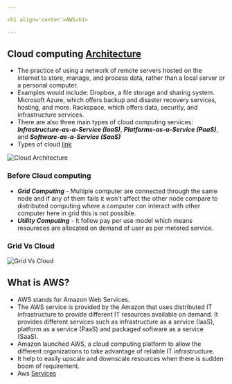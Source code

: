 ```yaml
---

<h1 align='center'>AWS<h1>

---
```


## Cloud computing [Architecture](https://www.geeksforgeeks.org/architecture-of-cloud-computing/)
- The practice of using a network of remote servers hosted on the internet to store, manage, and process data, rather than a local server or a personal computer.
- Examples would include: Dropbox, a file storage and sharing system. Microsoft Azure, which offers backup and disaster recovery services, hosting, and more. Rackspace, which offers data, security, and infrastructure services.
- There are also three main types of cloud computing services: ***Infrastructure-as-a-Service (IaaS)***, ***Platforms-as-a-Service (PaaS)***, and ***Software-as-a-Service (SaaS)***
- Types of cloud [link](https://www.geeksforgeeks.org/types-of-cloud/)

![Cloud Architecture](https://media.geeksforgeeks.org/wp-content/uploads/20210318074917/archcloud2.png)

### Before Cloud computing
- ***Grid Computing*** - Multiple computer are connected through the same node and if any of them fails it won't affect the other node compare to distributed computing where a computer con interact with other computer here in grid this is not possible.
- ***Utility Computing*** - It follow pay per use model which means resoureces are allocated on demand of user as per metered service.
  
### Grid Vs Cloud

![Grid Vs Cloud](https://pediaa.com/wp-content/uploads/2018/09/Difference-Between-Grid-and-Cloud-Computing-Comparison-Summary-693x1024.jpg)
## What is AWS?
- AWS stands for Amazon Web Services.
- The AWS service is provided by the Amazon that uses distributed IT infrastructure to provide different IT resources available on demand. It provides different services such as infrastructure as a service (IaaS), platform as a service (PaaS) and packaged software as a service (SaaS).
- Amazon launched AWS, a cloud computing platform to allow the different organizations to take advantage of reliable IT infrastructure.
- It help to easily upscale and downscale resources when there is sudden boom of requirement.
- Aws [Services](https://www.eginnovations.com/blog/top-10-aws-services-explained-with-use-cases/)
  
